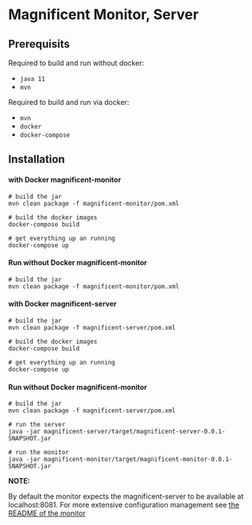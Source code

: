 # Magnificent Monitor, Server

## Prerequisits
Required to build and run without docker:
* `java 11`
* `mvn`

Required to build and run via docker:
* `mvn`
* `docker`
* `docker-compose`

## Installation

#### with Docker magnificent-monitor
```
# build the jar
mvn clean package -f magnificent-monitor/pom.xml
```

```
# build the docker images
docker-compose build
```
```
# get everything up an running
docker-compose up
```



#### Run without Docker magnificent-monitor
```
# build the jar
mvn clean package -f magnificent-monitor/pom.xml
```

#### with Docker magnificent-server
```
# build the jar
mvn clean package -f magnificent-server/pom.xml
```

```
# build the docker images
docker-compose build
```
```
# get everything up an running
docker-compose up
```



#### Run without Docker magnificent-monitor
```
# build the jar
mvn clean package -f magnificent-server/pom.xml
```

```
# run the server
java -jar magnificent-server/target/magnificent-server-0.0.1-SNAPSHOT.jar
```

```
# run the monitor
java -jar magnificent-monitor/target/magnificent-monitor-0.0.1-SNAPSHOT.jar
```

**NOTE:**

By default the monitor expects the magnificent-server to be available at localhost:8081. For more extensive 
configuration management see [the README of the monitor](magnificent-monitor/README.md)
